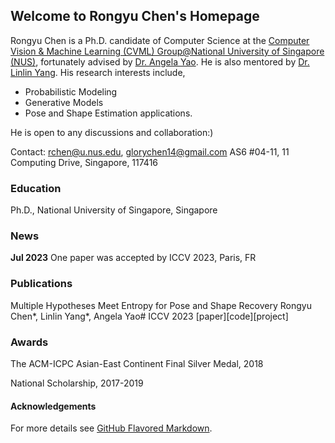 ## Welcome to Rongyu Chen's Homepage

Rongyu Chen is a Ph.D. candidate of Computer Science at the [Computer Vision &amp; Machine Learning (CVML) Group@National University of Singapore (NUS)](https://cvml.comp.nus.edu.sg/), fortunately advised by [Dr. Angela Yao](https://www.comp.nus.edu.sg/~ayao/). He is also mentored by [Dr. Linlin Yang](https://www.mu4yang.com/). His research interests include,

- Probabilistic Modeling
- Generative Models
- Pose and Shape Estimation applications.

He is open to any discussions and collaboration:)

Contact:
<a href="mailto:rchen@u.nus.ed">rchen@u.nus.edu</a>, glorychen14@gmail.com
AS6 #04-11, 11 Computing Drive, Singapore, 117416

### Education

<!-- B.E., Sichuan University (1^{st} Honour), Sichuan, China, 2016-2020 -->

Ph.D., National University of Singapore, Singapore

### News

**Jul 2023** One paper was accepted by ICCV 2023, Paris, FR

### Publications

Multiple Hypotheses Meet Entropy for Pose and Shape Recovery
Rongyu Chen*, Linlin Yang*, Angela Yao#
ICCV 2023
[paper][code][project]

### Awards

The ACM-ICPC Asian-East Continent Final Silver Medal, 2018

National Scholarship, 2017-2019

#### Acknowledgements

For more details see [GitHub Flavored Markdown](https://guides.github.com/features/mastering-markdown/).

<!-- Having trouble with Pages? Check out our [documentation](https://help.github.com/categories/github-pages-basics/) or [contact support](https://github.com/contact) and we’ll help you sort it out. -->
